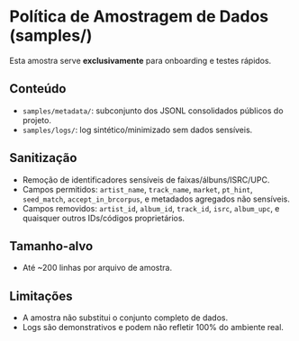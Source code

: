 # Política de Amostragem de Dados (samples/)
Esta amostra serve **exclusivamente** para onboarding e testes rápidos.

## Conteúdo
- `samples/metadata/`: subconjunto dos JSONL consolidados públicos do projeto.
- `samples/logs/`: log sintético/minimizado sem dados sensíveis.

## Sanitização
- Remoção de identificadores sensíveis de faixas/álbuns/ISRC/UPC.
- Campos permitidos: `artist_name`, `track_name`, `market`, `pt_hint`,
  `seed_match`, `accept_in_brcorpus`, e metadados agregados não sensíveis.
- Campos removidos: `artist_id`, `album_id`, `track_id`, `isrc`, `album_upc`,
  e quaisquer outros IDs/códigos proprietários.

## Tamanho-alvo
- Até ~200 linhas por arquivo de amostra.

## Limitações
- A amostra não substitui o conjunto completo de dados.
- Logs são demonstrativos e podem não refletir 100% do ambiente real.
